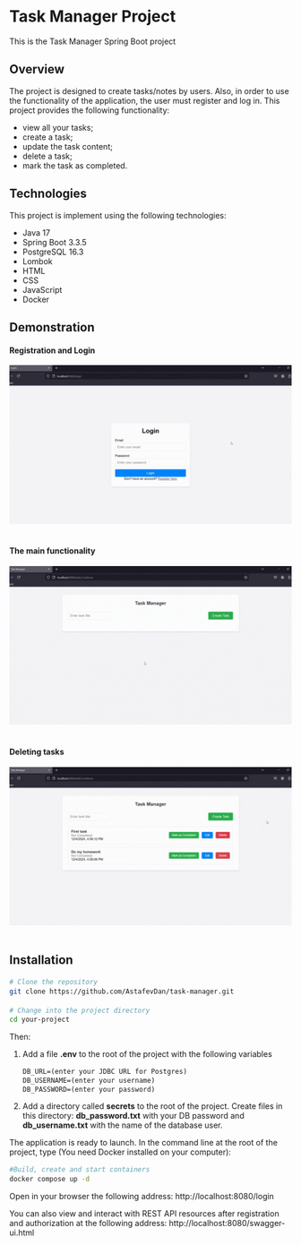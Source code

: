 # Task Manager Project
This is the Task Manager Spring Boot project

## Overview
The project is designed to create tasks/notes by users. Also, in order to use the functionality of the application, the user must register and log in.
This project provides the following functionality:
  - view all your tasks;
  - create a task; 
  - update the task content;
  - delete a task;
  - mark the task as completed.

## Technologies
This project is implement using the following technologies:

  - Java 17
  - Spring Boot 3.3.5
  - PostgreSQL 16.3
  - Lombok
  - HTML
  - CSS
  - JavaScript
  - Docker

## Demonstration

#### Registration and Login

![Demonstration](gif-animations/RegistrationAndLogin.gif)<br><br>
#### The main functionality

![Demonstration](gif-animations/Functionality.gif)<br><br>
#### Deleting tasks

![Demonstration](gif-animations/DeleteTask.gif)<br><br>

## Installation

```bash
# Clone the repository
git clone https://github.com/AstafevDan/task-manager.git

# Change into the project directory
cd your-project
```

Then: 
  1. Add a file **.env** to the root of the project with the following variables
     ```
     DB_URL=(enter your JDBC URL for Postgres)
     DB_USERNAME=(enter your username)
     DB_PASSWORD=(enter your password)
     ```
  2. Add a directory called **secrets** to the root of the project. Create files in this directory: **db_password.txt** with your DB password and **db_username.txt** with the name of the database user.

The application is ready to launch. In the command line at the root of the project, type (You need Docker installed on your computer):
  ```bash
  #Build, create and start containers
  docker compose up -d
  ```

Open in your browser the following address: http://localhost:8080/login

You can also view and interact with REST API resources after registration and authorization at the following address: http://localhost:8080/swagger-ui.html

